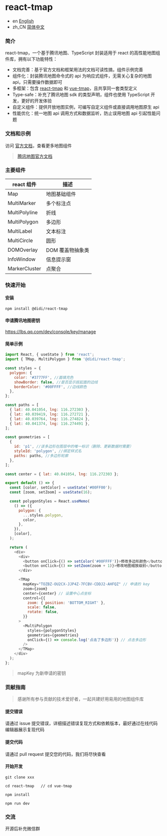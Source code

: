 # react-tmap

- en [English](README.md)
- zh_CN [简体中文](README.zh_CN.md)

### 简介

react-tmap，一个基于腾讯地图、TypeScript 封装适用于 react 的高性能地图组件库，拥有以下功能特性：

- 文档完善：基于官方文档和框架用法的文档可读性搞，组件示例完善
- 组件化：封装腾讯地图命令式的 api 为响应式组件，无需关心复杂的地图 api，只需要操作数据即可
- 多框架：包含 [react-tmap]() 和 [vue-tmap]()，且共享同一套类型定义
- Type-safe：补充了腾讯地图 sdk 的类型声明，组件也使用 TypeScript 开发，更好的开发体验
- 自定义组件：提供开放地图实例，可编写自定义组件或直接调用地图原生 api
- 性能优化：统一地图 api 调用方式和数据监听，防止误用地图 api 引起性能问题

### 文档和示例

访问 [官方文档]()，查看更多地图组件

> [腾讯地图官方文档](https://lbs.qq.com/webApi/javascriptGL/glDoc/glDocIndex)

### 主要组件

| react 组件    | 描述             |
| ------------- | ---------------- |
| Map           | 地图基础组件     |
| MultiMarker   | 多个标注点       |
| MultiPolyline | 折线             |
| MultiPolygon  | 多边形           |
| MultiLabel    | 文本标注         |
| MultiCircle   | 圆形             |
| DOMOverlay    | DOM 覆盖物抽象类 |
| InfoWindow    | 信息提示窗       |
| MarkerCluster | 点聚合           |

### 快速开始

#### 安装

```shell
npm install @didi/react-tmap
```

#### 申请腾讯地图密钥

https://lbs.qq.com/dev/console/key/manage

#### 简单示例

```javascript
import React, { useState } from 'react';
import { TMap, MultiPolygon } from '@didi/react-tmap';

const styles = {
  polygon: {
    color: '#3777FF', //面填充色
    showBorder: false, //是否显示拔起面的边线
    borderColor: '#00FFFF', //边线颜色
  },
};

const paths = [
  { lat: 40.041054, lng: 116.272303 },
  { lat: 40.039419, lng: 116.272721 },
  { lat: 40.039764, lng: 116.274824 },
  { lat: 40.041374, lng: 116.274491 },
];

const geometries = [
  {
    id: 'p1', //该多边形在图层中的唯一标识（删除、更新数据时需要）
    styleId: 'polygon', //绑定样式名
    paths: paths, //多边形轮廓
  },
];

const center = { lat: 40.041054, lng: 116.272303 };

export default () => {
  const [color, setColor] = useState('#00FF00');
  const [zoom, setZoom] = useState(16);

  const polygonStyles = React.useMemo(
    () => ({
      polygon: {
        ...styles.polygon,
        color,
      },
    }),
    [color],
  );

  return (
    <div>
      <div>
        <button onClick={() => setColor('#00FFFF')}>修改多边形颜色</button>
        <button onClick={() => setZoom(zoom + 1)}>修改地图缩放级别</button>
      </div>

      <TMap
        mapKey="TOZBZ-OU2CX-JJP4Z-7FCBV-CDDJ2-AHFQZ" // 申请的 key
        zoom={zoom}
        center={center} // 设置中心点坐标
        control={{
          zoom: { position: 'BOTTOM_RIGHT' },
          scale: false,
          rotate: false,
        }}
      >
        <MultiPolygon
          styles={polygonStyles}
          geometries={geometries}
          onClick={() => console.log('点击了多边形')} // 点击多边形
        />
      </TMap>
    </div>
  );
};
```

> mapKey 为新申请的密钥

### 贡献指南

> 感谢所有参与贡献的技术爱好者，一起共建好用易用的地图组件库

#### 提交错误

请通过 issue 提交错误，详细描述错误复现方式和依赖版本，最好通过在线代码编辑器展示复现代码

#### 提交代码

请通过 pull request 提交您的代码，我们将尽快查看

#### 开始开发

```
git clone xxx

cd react-tmap   // cd vue-tmap

npm install

npm run dev
```

### 交流

开源后补充微信群
